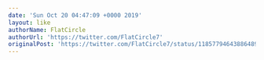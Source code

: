```yaml
---
date: 'Sun Oct 20 04:47:09 +0000 2019'
layout: like
authorName: FlatCircle
authorUrl: 'https://twitter.com/FlatCircle7'
originalPost: 'https://twitter.com/FlatCircle7/status/1185779464388648960'
---
```

